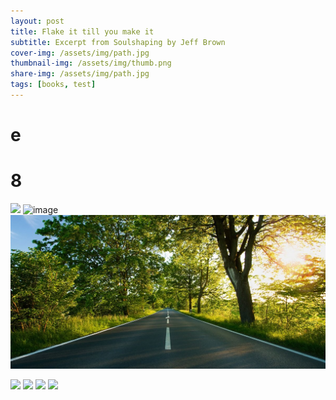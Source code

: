 ```yaml
---
layout: post
title: Flake it till you make it
subtitle: Excerpt from Soulshaping by Jeff Brown
cover-img: /assets/img/path.jpg
thumbnail-img: /assets/img/thumb.png
share-img: /assets/img/path.jpg
tags: [books, test]
---
```

# e
# 8
![](https://github.com/Namtv2312/Namtv2312.github.io/raw/master/_posts/2022-03-23-22-00-11.png)
![image](https://user-images.githubusercontent.com/60953789/159830278-1ca13a84-c516-4f8b-877a-def51f74240c.png)
![](/assets/img/path.jpg)

![](2022-03-30-17-22-28.png)
![](f:/Namtv2312.github.io/_posts/undefined/assets/2022-03-30-17-24-32.png)
![](/undefined/assets/2022-03-30-17-24-32.png)
![](/assets/2022-03-30-17-22-28.png)